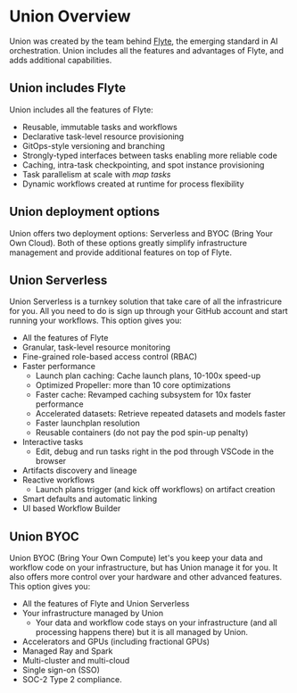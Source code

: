 # Union Overview

Union was created by the team behind [Flyte](http://flyte.org), the emerging standard in AI orchestration.
Union includes all the features and advantages of Flyte, and adds additional capabilities.

## Union includes Flyte

Union includes all the features of Flyte:

* Reusable, immutable tasks and workflows
* Declarative task-level resource provisioning
* GitOps-style versioning and branching
* Strongly-typed interfaces between tasks enabling more reliable code
* Caching, intra-task checkpointing, and spot instance provisioning
* Task parallelism at scale with *map tasks*
* Dynamic workflows created at runtime for process flexibility

## Union deployment options

Union offers two deployment options: Serverless and BYOC (Bring Your Own Cloud).
Both of these options greatly simplify infrastructure management and provide additional features on top of Flyte.

## Union Serverless

Union Serverless is a turnkey solution that take care of all the infrastricure for you.
All you need to do is sign up through your GitHub account and start running your workflows.
This option gives you:

* All the features of Flyte
* Granular, task-level resource monitoring
* Fine-grained role-based access control (RBAC)
* Faster performance
    * Launch plan caching: Cache launch plans, 10-100x speed-up
    * Optimized Propeller: more than 10 core optimizations
    * Faster cache: Revamped caching subsystem for 10x faster performance
    * Accelerated datasets: Retrieve repeated datasets and models faster
    * Faster launchplan resolution
    * Reusable containers (do not pay the pod spin-up penalty)
* Interactive tasks
    * Edit, debug and run tasks right in the pod through VSCode in the browser
* Artifacts discovery and lineage
* Reactive workflows
    * Launch plans trigger (and kick off workflows) on artifact creation
* Smart defaults and automatic linking
* UI based Workflow Builder

## Union BYOC

Union BYOC (Bring Your Own Compute) let's you keep your data and workflow code on your infrastructure,
but has Union manage it for you. It also offers more control over your hardware and other advanced features.
This option gives you:

* All the features of Flyte and Union Serverless
* Your infrastructure managed by Union
    * Your data and workflow code stays on your infrastructure (and all processing happens there) but it is all managed by Union.
* Accelerators and GPUs (including fractional GPUs)
* Managed Ray and Spark
* Multi-cluster and multi-cloud
* Single sign-on (SSO)
* SOC-2 Type 2 compliance.
